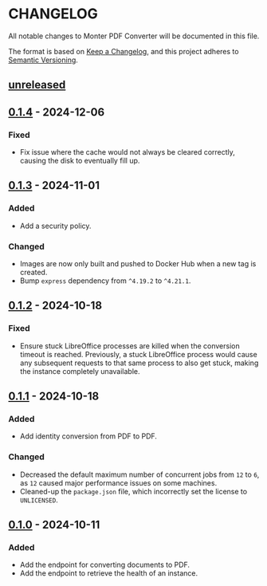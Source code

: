CHANGELOG
=========

All notable changes to Monter PDF Converter will be documented in this file.

The format is based on [Keep a Changelog](https://keepachangelog.com/en/1.1.0/), and this project adheres to
[Semantic Versioning](https://semver.org/spec/v2.0.0.html).


## [unreleased]

## [0.1.4] - 2024-12-06

### Fixed

- Fix issue where the cache would not always be cleared correctly, causing the disk to eventually fill up.

## [0.1.3] - 2024-11-01

### Added

- Add a security policy.

### Changed

- Images are now only built and pushed to Docker Hub when a new tag is created.
- Bump `express` dependency from `^4.19.2` to `^4.21.1`.

## [0.1.2] - 2024-10-18

### Fixed

- Ensure stuck LibreOffice processes are killed when the conversion timeout is reached. Previously, a stuck LibreOffice
  process would cause any subsequent requests to that same process to also get stuck, making the instance completely
  unavailable.

## [0.1.1] - 2024-10-18

### Added

- Add identity conversion from PDF to PDF.

### Changed

- Decreased the default maximum number of concurrent jobs from `12` to `6`, as `12` caused major performance issues on 
  some machines.
- Cleaned-up the `package.json` file, which incorrectly set the license to `UNLICENSED`.

## [0.1.0] - 2024-10-11

### Added

- Add the endpoint for converting documents to PDF.
- Add the endpoint to retrieve the health of an instance.

[unreleased]: https://github.com/Monter-Leefstijl/pdfconverter/compare/0.1.4...HEAD
[0.1.4]: https://github.com/Monter-Leefstijl/pdfconverter/compare/0.1.3...0.1.4
[0.1.3]: https://github.com/Monter-Leefstijl/pdfconverter/compare/0.1.2...0.1.3
[0.1.2]: https://github.com/Monter-Leefstijl/pdfconverter/compare/0.1.1...0.1.2
[0.1.1]: https://github.com/Monter-Leefstijl/pdfconverter/compare/0.1.0...0.1.1
[0.1.0]: https://github.com/Monter-Leefstijl/pdfconverter/releases/tag/0.1.0
